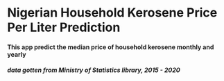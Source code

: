 # Nigerian Household Kerosene Price Per Liter Prediction
#### This app predict the median price of household kerosene monthly and yearly
##### data gotten from Ministry of Statistics library, 2015 - 2020
